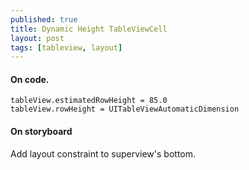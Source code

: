 ```yaml
---
published: true
title: Dynamic Height TableViewCell
layout: post
tags: [tableview, layout]
---
```

#### On code.

```
tableView.estimatedRowHeight = 85.0
tableView.rowHeight = UITableViewAutomaticDimension
```

#### On storyboard
Add layout constraint to superview's bottom.